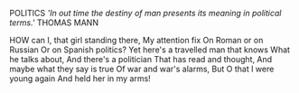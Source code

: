POLITICS
*'In out time the destiny of man presents its meaning in political terms.'*
THOMAS MANN

HOW can I, that girl standing there,
My attention fix
On Roman or on Russian
Or on Spanish politics?
Yet here's a travelled man that knows
What he talks about,
And there's a politician
That has read and thought,
And maybe what they say is true
Of war and war's alarms,
But O that I were young again
And held her in my arms!
